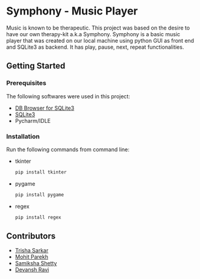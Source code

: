 # Symphony - Music Player

Music is known to be therapeutic. This project was based on the desire to have our own therapy-kit a.k.a Symphony. Symphony is a basic music player that was created on our local machine using python GUI as front end and SQLite3 as backend. It has play, pause, next, repeat functionalities.

<!-- GETTING STARTED -->
## Getting Started

### Prerequisites

The following softwares were used in this project:
* [DB Browser for SQLite3](https://sqlitebrowser.org/dl/)
* [SQLite3](https://www.sqlite.org/download.html)
* Pycharm/IDLE

### Installation

Run the following commands from command line:
* tkinter
   ```sh
   pip install tkinter
   ```
* pygame
   ```sh
   pip install pygame
   ```
* regex
   ```sh
   pip install regex
   ```
## Contributors

* [Trisha Sarkar](https://github.com/trishasarkar)
* [Mohit Parekh](https://github.com/mohitparekh7)
* [Samiksha Shetty](https://github.com/samiksha-18)
* [Devansh Ravi](https://github.com/Devansh3574)
